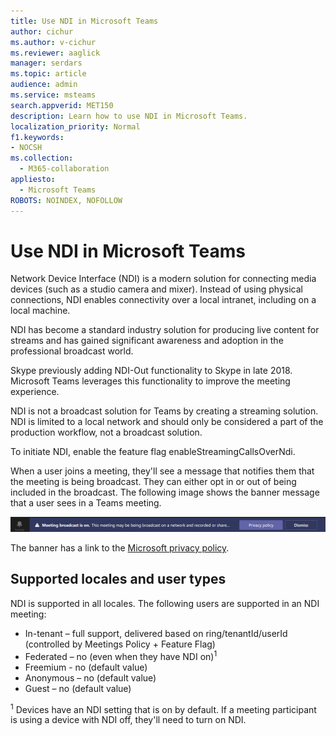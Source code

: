 ```yaml
---
title: Use NDI in Microsoft Teams
author: cichur
ms.author: v-cichur
ms.reviewer: aaglick
manager: serdars
ms.topic: article
audience: admin
ms.service: msteams
search.appverid: MET150
description: Learn how to use NDI in Microsoft Teams.
localization_priority: Normal
f1.keywords:
- NOCSH
ms.collection: 
  - M365-collaboration
appliesto: 
  - Microsoft Teams
ROBOTS: NOINDEX, NOFOLLOW
---
```


# Use NDI in Microsoft Teams

Network Device Interface (NDI) is a modern solution for connecting media devices (such as a studio camera and mixer). Instead of using physical connections, NDI enables connectivity over a local intranet, including on a local machine.

NDI has become a standard industry solution for producing live content for streams and has gained significant awareness and adoption in the professional broadcast world.

Skype previously adding NDI-Out functionality to Skype in late 2018. Microsoft Teams leverages this functionality to improve the meeting experience.

NDI is not a broadcast solution for Teams by creating a streaming solution. NDI is limited to a local network and should only be considered a part of the production workflow, not a broadcast solution.

To initiate NDI, enable the feature flag enableStreamingCallsOverNdi.

When a user joins a meeting, they'll see a message that notifies them that the meeting is being broadcast. They can either opt in or out of being included in the broadcast. The following image shows the banner message that a user sees in a Teams meeting.

![An image of the NDI banner that displays in a Teams meeting.](media/NDI-disclosure.png)

The banner has a link to the [Microsoft privacy policy](https://support.skype.com/faq/FA34853/what-is-skype-for-content-creators?q=ndi).

## Supported locales and user types

NDI is supported in all locales. The following users are supported in an NDI meeting:

-	In-tenant – full support, delivered based on ring/tenantId/userId (controlled by Meetings Policy + Feature Flag)
-	Federated – no (even when they have NDI on)<sup>1</sup>
-	Freemium - no (default value)
-	Anonymous – no (default value)
-	Guest – no  (default value)

<sup>1</sup> Devices have an NDI setting that is on by default. If a meeting participant is using a device with NDI off, they'll need to turn on NDI.
